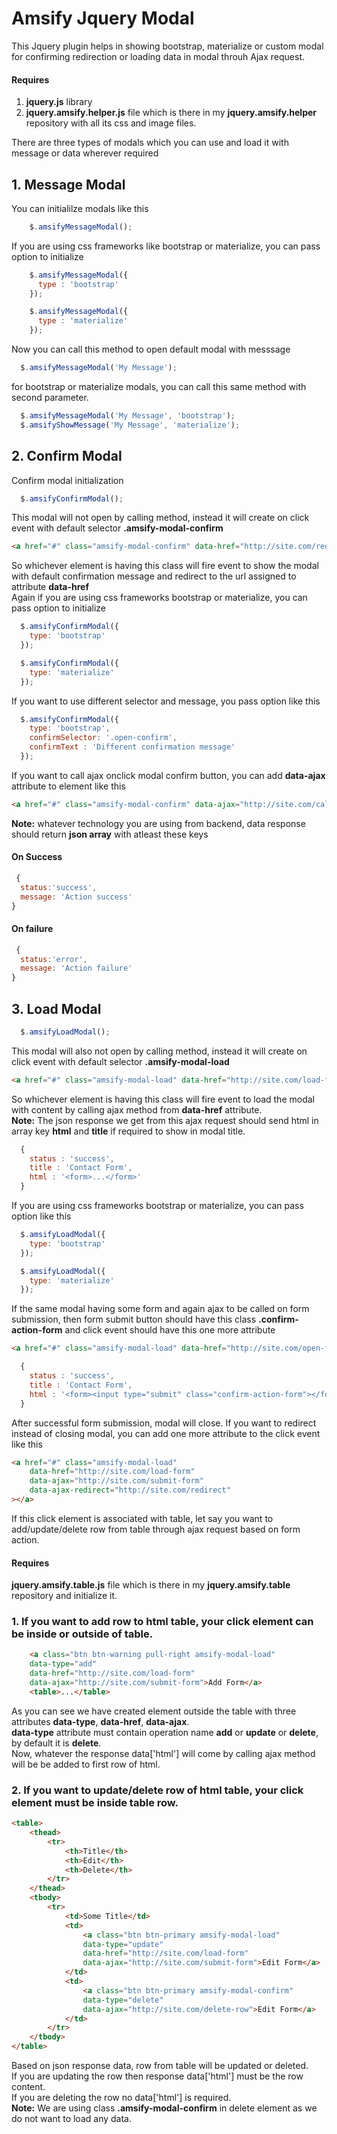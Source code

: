 # Amsify Jquery Modal 
This Jquery plugin helps in showing bootstrap, materialize or custom modal for confirming redirection or loading data in modal throuh Ajax request.

#### Requires
1. **jquery.js** library
2. **jquery.amsify.helper.js** file which is there in my **jquery.amsify.helper** repository with all its css and image files.


There are three types of modals which you can use and load it with message or data wherever required
## 1. Message Modal
You can initialilze modals like this
```js
    $.amsifyMessageModal();
```
If you are using css frameworks like bootstrap or materialize, you can pass option to initialize
```js
    $.amsifyMessageModal({
      type : 'bootstrap'
    });
```
```js
    $.amsifyMessageModal({
      type : 'materialize'
    });
```
Now you can call this method to open default modal with messsage
```js
  $.amsifyMessageModal('My Message');
```
for bootstrap or materialize modals, you can call this same method with second parameter.
```js
  $.amsifyMessageModal('My Message', 'bootstrap');
  $.amsifyShowMessage('My Message', 'materialize');
```

## 2. Confirm Modal
Confirm modal initialization
```js
  $.amsifyConfirmModal();
```
This modal will not open by calling method, instead it will create on click event with default selector **.amsify-modal-confirm**
```html
<a href="#" class="amsify-modal-confirm" data-href="http://site.com/redirect"></a>
```
So whichever element is having this class will fire event to show the modal with default confirmation message and redirect to the url assigned to attribute **data-href**
<br/>
Again if you are using css frameworks bootstrap or materialize, you can pass option to initialize
```js
  $.amsifyConfirmModal({
    type: 'bootstrap'
  });
```
```js
  $.amsifyConfirmModal({
    type: 'materialize'
  });
```
If you want to use different selector and message, you pass option like this
```js
  $.amsifyConfirmModal({
    type: 'bootstrap',
    confirmSelector: '.open-confirm',
    confirmText : 'Different confirmation message'
  });
```
If you want to call ajax onclick modal confirm button, you can add **data-ajax** attribute to element like this
```html
<a href="#" class="amsify-modal-confirm" data-ajax="http://site.com/call-ajax"></a>
```
**Note:** whatever technology you are using from backend, data response should return **json array** with atleast these keys
#### On Success
```js
 { 
  status:'success', 
  message: 'Action success'
}
```
#### On failure
```js
 {
  status:'error',
  message: 'Action failure'
}
```

## 3. Load Modal
```js
  $.amsifyLoadModal();
```
This modal will also not open by calling method, instead it will create on click event with default selector **.amsify-modal-load**
```html
<a href="#" class="amsify-modal-load" data-href="http://site.com/load-form"></a>
```
So whichever element is having this class will fire event to load the modal with content by calling ajax method from **data-href** attribute.
<br/>
**Note:** The json response we get from this ajax request should send html in array key **html** and **title** if required to show in modal title.
```js
  {
    status : 'success',
    title : 'Contact Form',
    html : '<form>...</form>'
  }
```
If you are using css frameworks bootstrap or materialize, you can pass option like this
```js
  $.amsifyLoadModal({
    type: 'bootstrap'
  });
```
```js
  $.amsifyLoadModal({
    type: 'materialize'
  });
```
If the same modal having some form and again ajax to be called on form submission, then form submit button should have this class **.confirm-action-form** and click event should have this one more attribute
```html
<a href="#" class="amsify-modal-load" data-href="http://site.com/open-form" data-ajax="http://site.com/submit-form"></a>
```
```js
  {
    status : 'success',
    title : 'Contact Form',
    html : '<form><input type="submit" class="confirm-action-form"></form>'
  }
```
After successful form submission, modal will close. If you want to redirect instead of closing modal, you can add one more attribute to the click event like this
```html
<a href="#" class="amsify-modal-load" 
    data-href="http://site.com/load-form" 
    data-ajax="http://site.com/submit-form"
    data-ajax-redirect="http://site.com/redirect"
></a>
```

If this click element is associated with table, let say you want to add/update/delete row from table through ajax request based on form action.
</br>
#### Requires
**jquery.amsify.table.js** file which is there in my **jquery.amsify.table** repository and initialize it.

### 1. If you want to add row to html table, your click element can be inside or outside of table.
```html
    <a class="btn btn-warning pull-right amsify-modal-load" 
    data-type="add" 
    data-href="http://site.com/load-form" 
    data-ajax="http://site.com/submit-form">Add Form</a>
    <table>...</table>
```
As you can see we have created element outside the table with three attributes **data-type**, **data-href**, **data-ajax**.
<br/>
**data-type** attribute must contain operation name **add** or **update** or **delete**, by default it is **delete**.
<br/>
Now, whatever the response data['html'] will come by calling ajax method will be be added to first row of html.

### 2. If you want to update/delete row of html table, your click element must be inside table row.
```html
<table>
    <thead>
        <tr>
            <th>Title</th>
            <th>Edit</th>
            <th>Delete</th>
        </tr>
    </thead>
    <tbody>
        <tr>
            <td>Some Title</td>
            <td>
                <a class="btn btn-primary amsify-modal-load"
                data-type="update"
                data-href="http://site.com/load-form" 
                data-ajax="http://site.com/submit-form">Edit Form</a>
            </td>
            <td>
                <a class="btn btn-primary amsify-modal-confirm"
                data-type="delete" 
                data-ajax="http://site.com/delete-row">Edit Form</a>
            </td>
        </tr>
    </tbody>
</table>
```
Based on json response data, row from table will be updated or deleted. 
<br/>
If you are updating the row then response data['html'] must be the row content.
<br/>
If you are deleting the row no data['html'] is required. 
<br/>
**Note:** We are using class **.amsify-modal-confirm** in delete element as we do not want to load any data.
